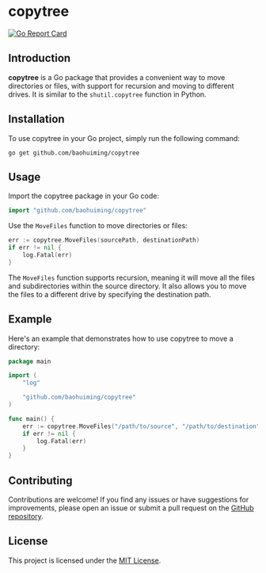 # copytree

[![Go Report Card](https://goreportcard.com/badge/github.com/baohuiming/copytree)](https://goreportcard.com/report/github.com/baohuiming/copytree)

## Introduction

**copytree** is a Go package that provides a convenient way to move directories or files, with support for recursion and moving to different drives. It is similar to the `shutil.copytree` function in Python.

## Installation

To use copytree in your Go project, simply run the following command:

```shell
go get github.com/baohuiming/copytree
```

## Usage

Import the copytree package in your Go code:

```go
import "github.com/baohuiming/copytree"
```

Use the `MoveFiles` function to move directories or files:

```go
err := copytree.MoveFiles(sourcePath, destinationPath)
if err != nil {
    log.Fatal(err)
}
```

The `MoveFiles` function supports recursion, meaning it will move all the files and subdirectories within the source directory. It also allows you to move the files to a different drive by specifying the destination path.

## Example

Here's an example that demonstrates how to use copytree to move a directory:

```go
package main

import (
    "log"

    "github.com/baohuiming/copytree"
)

func main() {
    err := copytree.MoveFiles("/path/to/source", "/path/to/destination")
    if err != nil {
        log.Fatal(err)
    }
}
```

## Contributing

Contributions are welcome! If you find any issues or have suggestions for improvements, please open an issue or submit a pull request on the [GitHub repository](https://github.com/baohuiming/copytree).

## License

This project is licensed under the [MIT License](https://opensource.org/licenses/MIT).